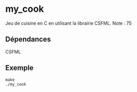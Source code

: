 # my_cook
Jeu de cuisine en C en utilisant la librairie CSFML.  Note : 75

## Dépendances

CSFML

## Exemple

```
make
./my_cook
```
